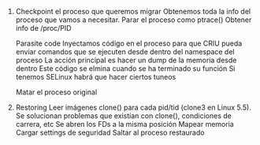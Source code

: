 1. Checkpoint el proceso que queremos migrar
     Obtenemos toda la info del proceso que vamos a necesitar.
     Parar el proceso como ptrace()
     Obtener info de /proc/PID

     Parasite code
       Inyectamos código en el proceso para que CRIU pueda enviar comandos que se ejecuten desde dentro del namespace del proceso
       La acción principal es hacer un dump de la memoria desde dentro
       Este código se elmina cuando se ha terminado su función
       Si tenemos SELinux habrá que hacer ciertos tuneos

    Matar el proceso original

3. Restoring
     Leer imágenes
     clone() para cada pid/tid (clone3 en Linux 5.5). Se solucionan problemas que existían con clone(), condiciones de carrera, etc
     Se abren los FDs a la misma posición
     Mapear memoria
     Cargar settings de seguridad
     Saltar al proceso restaurado
